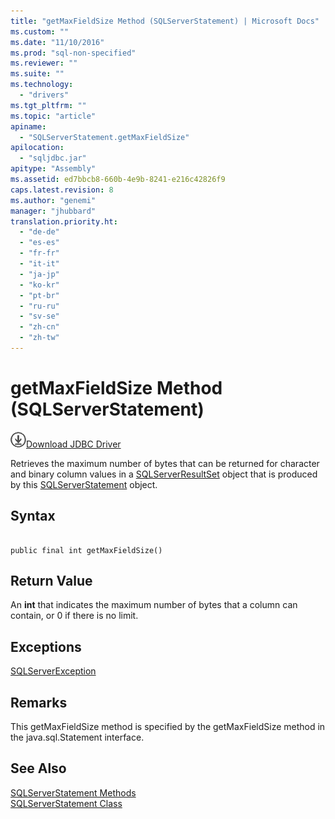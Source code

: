 ```yaml
---
title: "getMaxFieldSize Method (SQLServerStatement) | Microsoft Docs"
ms.custom: ""
ms.date: "11/10/2016"
ms.prod: "sql-non-specified"
ms.reviewer: ""
ms.suite: ""
ms.technology: 
  - "drivers"
ms.tgt_pltfrm: ""
ms.topic: "article"
apiname: 
  - "SQLServerStatement.getMaxFieldSize"
apilocation: 
  - "sqljdbc.jar"
apitype: "Assembly"
ms.assetid: ed7bbcb8-660b-4e9b-8241-e216c42826f9
caps.latest.revision: 8
ms.author: "genemi"
manager: "jhubbard"
translation.priority.ht: 
  - "de-de"
  - "es-es"
  - "fr-fr"
  - "it-it"
  - "ja-jp"
  - "ko-kr"
  - "pt-br"
  - "ru-ru"
  - "sv-se"
  - "zh-cn"
  - "zh-tw"
---
```

# getMaxFieldSize Method (SQLServerStatement)
![Download](../../../ssdt/media/download.png)[Download JDBC Driver](http://go.microsoft.com/fwlink/?LinkId=245496)

  Retrieves the maximum number of bytes that can be returned for character and binary column values in a [SQLServerResultSet](../../../connect/jdbc/reference/sqlserverresultset-class.md) object that is produced by this [SQLServerStatement](../../../connect/jdbc/reference/sqlserverstatement-class.md) object.  
  
## Syntax  
  
```  
  
public final int getMaxFieldSize()  
```  
  
## Return Value  
 An **int** that indicates the maximum number of bytes that a column can contain, or 0 if there is no limit.  
  
## Exceptions  
 [SQLServerException](../../../connect/jdbc/reference/sqlserverexception-class.md)  
  
## Remarks  
 This getMaxFieldSize method is specified by the getMaxFieldSize method in the java.sql.Statement interface.  
  
## See Also  
 [SQLServerStatement Methods](../../../connect/jdbc/reference/sqlserverstatement-methods.md)   
 [SQLServerStatement Class](../../../connect/jdbc/reference/sqlserverstatement-class.md)  
  
  